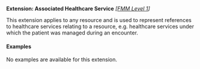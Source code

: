 **Extension: Associated Healthcare Service**  *[[FMM Level 1](guidance.html)]*

This extension applies to any resource and is used to represent references to healthcare services relating to a resource, e.g. healthcare services under which the patient was managed during an encounter.

#### Examples

No examples are available for this extension.
